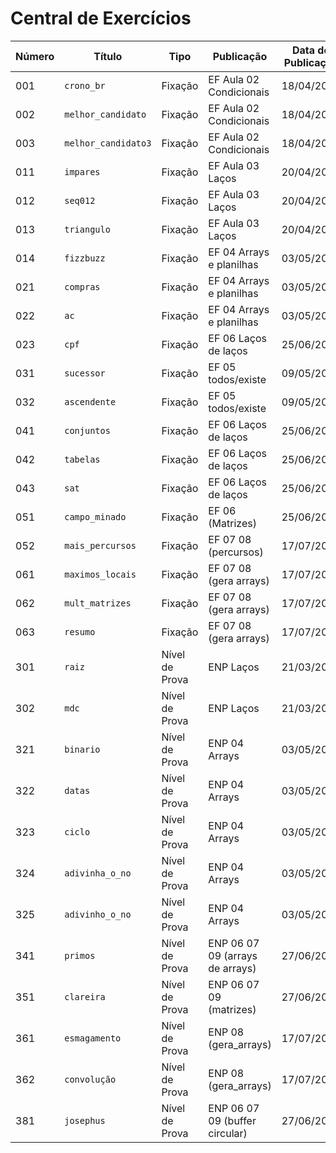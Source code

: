 # Central de Exercícios

| Número | Título | Tipo | Publicação | Data de Publicação | Data de Entrega | Repositório |
|--------|--------|------|------------|--------------------|-----------------|-------------|
| 001 | `crono_br` | Fixação | EF Aula 02 Condicionais | 18/04/2022 | 27/04//2022 | | 
| 002 | `melhor_candidato` | Fixação | EF Aula 02 Condicionais | 18/04/2022 | 27/04//2022 | | 
| 003 | `melhor_candidato3` | Fixação | EF Aula 02 Condicionais | 18/04/2022 | 27/04//2022 | | 
| 011 | `impares` | Fixação | EF Aula 03 Laços | 20/04/2022 | 05/05/2022 | | 
| 012 | `seq012` | Fixação | EF Aula 03 Laços | 20/04/2022 | 05/05/2022 | | 
| 013 | `triangulo` | Fixação | EF Aula 03 Laços | 20/04/2022 | 05/05/2022 | | 
| 014 | `fizzbuzz` | Fixação | EF 04 Arrays e planilhas | 03/05/2022 | 11/05/2022 | | 
| 021 | `compras` | Fixação | EF 04 Arrays e planilhas | 03/05/2022 | 11/05/2022 | | 
| 022 | `ac` | Fixação | EF 04 Arrays e planilhas | 03/05/2022 | 11/05/2022 | | 
| 023 | `cpf` | Fixação | EF 06 Laços de laços | 25/06/2022 | 07/07/2022 | https://github.com/aespiral/val-cpf.git |
| 031 | `sucessor` | Fixação | EF 05 todos/existe | 09/05/2022 | 18/05/2022 | | 
| 032 | `ascendente` | Fixação | EF 05 todos/existe | 09/05/2022 | 18/05/2022 | | 
| 041 | `conjuntos` | Fixação | EF 06 Laços de laços | 25/06/2022 | 07/07/2022 | |
| 042 | `tabelas` | Fixação | EF 06 Laços de laços | 25/06/2022 | 07/07/2022 | |
| 043 | `sat` | Fixação | EF 06 Laços de laços | 25/06/2022 | 07/07/2022 | |
| 051 | `campo_minado` | Fixação | EF 06 (Matrizes) | 25/06/2022 | 07/07/2022 | |
| 052 | `mais_percursos` | Fixação | EF 07 08 (percursos) | 17/07/2022 | 28/07/2022 | |
| 061 | `maximos_locais` | Fixação | EF 07 08 (gera arrays) | 17/07/2022 | 28/07/2022 | |
| 062 | `mult_matrizes` | Fixação | EF 07 08 (gera arrays) | 17/07/2022 | 28/07/2022 | |
| 063 | `resumo` | Fixação | EF 07 08 (gera arrays) | 17/07/2022 | 28/07/2022 | |
| 301 | `raiz` | Nível de Prova | ENP Laços | 21/03/2022 | | | 
| 302 | `mdc` | Nível de Prova | ENP Laços | 21/03/2022 | | | 
| 321 | `binario` | Nível de Prova | ENP 04 Arrays | 03/05/2022 | | | 
| 322 | `datas` | Nível de Prova | ENP 04 Arrays | 03/05/2022 | | | 
| 323 | `ciclo` | Nível de Prova | ENP 04 Arrays | 03/05/2022 | | | 
| 324 | `adivinha_o_no` | Nível de Prova | ENP 04 Arrays | 03/05/2022 | | | 
| 325 | `adivinho_o_no` | Nível de Prova | ENP 04 Arrays | 03/05/2022 | | | 
| 341 | `primos` | Nível de Prova | ENP 06 07 09 (arrays de arrays) | 27/06/2022 | | |
| 351 | `clareira` | Nível de Prova | ENP 06 07 09 (matrizes) | 27/06/2022 | | |
| 361 | `esmagamento` | Nível de Prova | ENP 08 (gera_arrays) | 17/07/2022 | | |
| 362 | `convolução` | Nível de Prova | ENP 08 (gera_arrays) | 17/07/2022 | | |
| 381 | `josephus` | Nível de Prova | ENP 06 07 09 (buffer circular) | 27/06/2022 | | |
